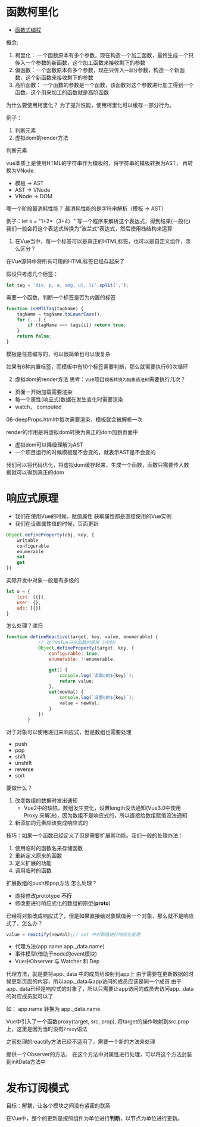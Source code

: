 # 函数柯里化

- [函数式编程](https://llh911001.gitbooks.io/mostly-adequate-guide-chinese/content/)
  
概念:

  1. 柯里化： 一个函数原本有多个参数，现在构造一个加工函数，最终生成一个只传入一个参数的新函数，这个加工函数来接收剩下的参数
  2. 偏函数：一个函数原本有多个参数，现在只传入`一部分`参数，构造一个新函数，这个新函数来接收剩下的参数
  3. 高阶函数： 一个函数的参数是一个函数，该函数对这个参数进行加工得到一个函数，这个用来加工的函数就是高阶函数

为什么要使用柯里化？
为了提升性能，使用柯里化可以缓存一部分行为。

例子：

1. 判断元素
2. 虚拟dom的render方法

判断元素

vue本质上是使用HTML的字符串作为模板的，将字符串的模板转换为AST， 再转换为VNode

- 模板 -> AST
- AST -> VNode
- VNode -> DOM

哪一个阶段最消耗性能？
最消耗性能的是字符串解析（模板 -> AST）

例子：let s = "1+2*（3+4）" 写一个程序来解析这个表达式，得到结果(一般化)
我们一般会将这个表达式转换为”波兰式“表达式，然后使用栈结构来运算

1. 在Vue当中，每一个标签可以是真正的HTML标签，也可以是自定义组件，怎么区分？

在Vue源码中将所有可用的HTML标签已经存起来了

假设只考虑几个标签：

```js
let tag = 'div, p, a, img, ul, li'.split(',');
```

需要一个函数，判断一个标签是否为内置的标签

```js
function isHMTLTag(tagName) {
    tagName = tagName.toLowerCase();
    for (...) {
        if (tagName === tags[i]) return true;
    }
    return false;
}
```

模板是任意编写的，可以很简单也可以很复杂

如果有6种内置标签，而模板中有10个标签需要判断，那么就需要执行60次循环

2. 虚拟dom的render方法
思考：vue项目`模板转换为抽象语法树`需要执行几次？
- 页面一开始加载需要渲染
- 每一个属性(响应式)数据在发生变化时需要渲染
- watch， computed 

06-deepProps.html中每次需要渲染，模板就会被解析一次

render的作用是将虚拟dom转换为真正的dom加到页面中
- 虚拟dom可以降级理解为AST
- 一个项目运行的时候模板是不会变的，就表示AST是不会变的
  
我们可以将代码优化，将虚拟dom缓存起来，生成一个函数，函数只需要传入数据就可以得到真正的dom

# 响应式原理
- 我们在使用Vue的时候，赋值属性 获取属性都是直接使用的Vue实例
- 我们在设置属性值的时候，页面更新
```js
Object.defineProperty(obj, key, {
	writable
	configurable
	enumerable
	set
	get
})
```
实际开发中对象一般是有多级的
```js
let o = {
	list: [{}],
	user: {},
	ads: [{}]
}
```
怎么处理？递归

```js
function defineReactive(target, key, value, enumerable) {
            // 这个value只在函数内使用 (闭包)
            Object.defineProperty(target, key, {
                configurable: true,
                enumerable: !!enumerable,

                get() {
                    console.log(`读取o的${key}`);
                    return value;
                },
                set(newVal) {
                    console.log(`设置o的${key}`);
                    value = newVal;
                }
            })
        }

```

对于对象可以使用递归来响应式，但是数组也需要处理
- push
- pop
- shift
- unshift
- reverse
- sort

要做什么？
1. 改变数组的数据时发出通知
	- Vue2中的缺陷，数组发生变化，设置length没法通知(Vue3.0中使用Proxy 来解决)，因为数组不是响应式的，所以直接给数组赋值没法通知
2. 新添加的元素应该变成响应式的

技巧：如果一个函数已经定义了但是需要扩展其功能。我们一般的处理办法：
1. 使用临时的函数名来存储函数
2. 重新定义原来的函数
3. 定义扩展的功能
4. 调用临时的函数

扩展数组的push和pop方法 怎么处理？
- 直接修改prototype **不行**
- 修改要进行响应式化的数组的原型(__proto__)

已经将对象改成响应式了，但是如果直接给对象赋值另一个对象，那么就不是响应式了，怎么办？
```js
value = reactify(newVal);// set 中对新值进行响应化处理
```



- 代理方法(app.name app._data.name)
- 事件模型(借助于node的event模块)
- Vue中Observer 与 Watcher 和 Dep

代理方法，就是要将app._data 中的成员给映射到app上
由于需要在更新数据的时候更新页面的内容，所以app._data与app访问的成员应该是同一个成员
由于app._data已经是响应式的对象了，所以只需要让app访问的成员去访问app._data的对应成员就可以了

如： app.name 转换为 app._data.name

Vue中引入了一个函数proxy(target, src, prop), 将target的操作映射到src.prop上，这里是因为当时没有`Proxy`语法

之前处理的reactify方法已经不适用了，需要一个新的方法来处理

提供一个Observer的方法， 在这个方法中对属性进行处理，可以将这个方法封装到initData方法中

# 发布订阅模式

目标：解耦，让各个模块之间没有紧密的联系

在Vue中，整个的更新是按照组件为单位进行**判断**，以节点为单位进行更新。